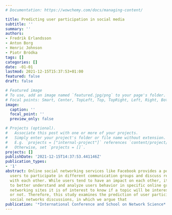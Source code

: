 ```yaml
---
# Documentation: https://wowchemy.com/docs/managing-content/

title: Predicting user participation in social media
subtitle: ''
summary: ''
authors:
- Fredrik Erlandsson
- Anton Borg
- Henric Johnson
- Piotr Bródka
tags: []
categories: []
date: -01-01
lastmod: 2021-12-15T15:37:53+01:00
featured: false
draft: false

# Featured image
# To use, add an image named `featured.jpg/png` to your page's folder.
# Focal points: Smart, Center, TopLeft, Top, TopRight, Left, Right, BottomLeft, Bottom, BottomRight.
image:
  caption: ''
  focal_point: ''
  preview_only: false

# Projects (optional).
#   Associate this post with one or more of your projects.
#   Simply enter your project's folder or file name without extension.
#   E.g. `projects = ["internal-project"]` references `content/project/deep-learning/index.md`.
#   Otherwise, set `projects = []`.
projects: []
publishDate: '2021-12-15T14:37:53.441146Z'
publication_types:
- '1'
abstract: Online social networking services like Facebook provides a popular way for
  users to participate in different communication groups and discuss relevant topics
  with each other. While users tend to have an impact on each other, it is important
  to better understand and analyze users behavior in specific online groups. For social
  networking sites it is of interest to know if a topic will be interesting for users
  or not. Therefore, this study examines the prediction of user participation in online
  social networks discussions, in which we argue that
publication: '*International Conference and School on Network Science*'
---
```

